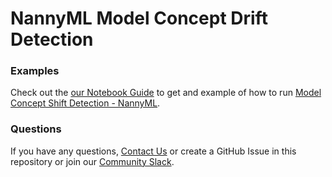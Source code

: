 
# NannyML Model Concept Drift Detection

### Examples

Check out the [our Notebook Guide](https://github.com/NannyML/sagemaker_concept_shift_docs/blob/main/notebooks/Model%20Concept%20Drift%20Detection%20-%20NannyML%20-%20Algorithm.ipynb) to get and example of how to run [Model Concept Shift Detection - NannyML](https://aws.amazon.com/marketplace/pp/prodview-64nptz3lrs4gc). 


### Questions

If you have any questions, [Contact Us](https://www.nannyml.com/contact-us) or  create a GitHub Issue in this repository or join our [Community Slack](https://join.slack.com/t/nannymlbeta/shared_invite/zt-16fvpeddz-HAvTsjNEyC9CE6JXbiM7BQ).